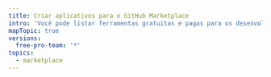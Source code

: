 ```yaml
---
title: Criar aplicativos para o GitHub Marketplace
intro: 'Você pode listar ferramentas gratuitas e pagas para os desenvolvedores usarem no {% data variables.product.prodname_marketplace %}.'
mapTopic: true
versions:
  free-pro-team: '*'
topics:
  - marketplace
---
```


